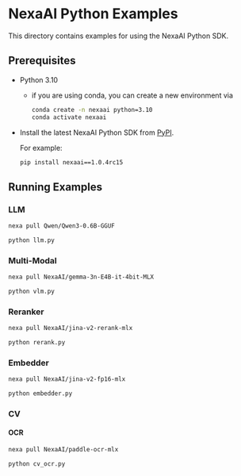 # NexaAI Python Examples

This directory contains examples for using the NexaAI Python SDK.

## Prerequisites

- Python 3.10
    - if you are using conda, you can create a new environment via
        ```sh
        conda create -n nexaai python=3.10
        conda activate nexaai
        ```
- Install the latest NexaAI Python SDK from [PyPI](https://pypi.org/project/nexaai/#history).

    For example:
    ```bash
    pip install nexaai==1.0.4rc15
    ```

## Running Examples

### LLM

```bash
nexa pull Qwen/Qwen3-0.6B-GGUF

python llm.py
```
### Multi-Modal

```bash
nexa pull NexaAI/gemma-3n-E4B-it-4bit-MLX

python vlm.py
```

### Reranker

```bash
nexa pull NexaAI/jina-v2-rerank-mlx

python rerank.py
```

### Embedder

```bash
nexa pull NexaAI/jina-v2-fp16-mlx

python embedder.py
```

### CV

#### OCR

```bash
nexa pull NexaAI/paddle-ocr-mlx

python cv_ocr.py
```